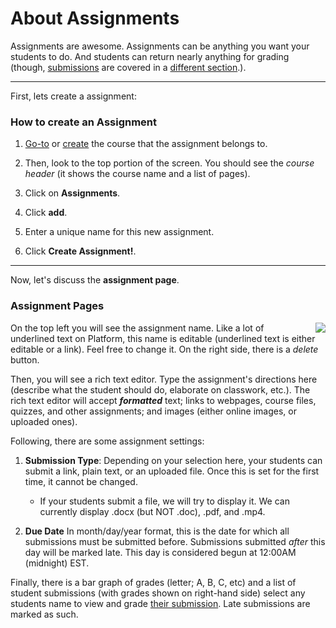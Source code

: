 # About Assignments

Assignments are awesome. Assignments can be anything you want your students to do. And students can return nearly anything for grading (though, [submissions](#/04-using_platform/03-courses/03-assignments/02-submissions.md) are covered in a  [different section](#/04-using_platform/03-courses/03-assignments/02-submissions.md).). 

***

First, lets create a assignment: 
### How to create an Assignment
1. [Go-to](#/04-using_platform/01-dashboard.md) or [create](#/04-using_platform/03-courses/01-creating_courses.md) the course that the assignment belongs to.

2. Then, look to the top portion of the screen. You should see the *course header* (it shows the course name and a list of pages).

3. Click on **Assignments**.

4. Click **add**.

5. Enter a unique name for this new assignment.

6. Click **Create Assignment!**.

***

Now, let's discuss the **assignment page**.
### Assignment Pages


<img src="./files/teachers_assignment-page.png" style="float: right; max-width: 50%; margin-left: 20px;" />

On the top left you will see the assignment name. Like a lot of underlined text on Platform, this name is editable (underlined text is either editable or a link). Feel free to change it. On the right side, there is a *delete* button. 

Then, you will see a rich text editor. Type the assignment's directions here (describe what the student should do, elaborate on classwork, etc.). The rich text editor will accept __*formatted*__ text; links to webpages, course files, quizzes, and other assignments; and images (either online images, or uploaded ones).

Following, there are some assignment settings:

1. **Submission Type**: Depending on your selection here, your students can submit a link, plain text, or an uploaded file. Once this is set for the first time, it cannot be changed.

    * If your students submit a file, we will try to display it. We can currently display .docx (but NOT .doc), .pdf, and .mp4. 
    
2. **Due Date** In month/day/year format, this is the date for which all submissions must be submitted before. Submissions submitted *after* this day will be marked late. This day is considered begun at 12:00AM (midnight) EST.

Finally, there is a bar graph of grades (letter; A, B, C, etc) and a list of student submissions (with grades shown on right-hand side) select any students name to view and grade [their submission](#/04-using_platform/03-courses/03-assignments/02-submissions.md). Late submissions are marked as such.

<p style="clear:both;"></p>
